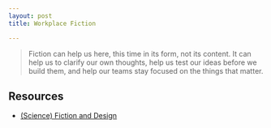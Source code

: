 ```yaml
---
layout: post
title: Workplace Fiction

---
```

<amp-img width="4032" height="3024" layout="responsive" src="/assets/images/workplace-fiction-2017-06-10.jpg"></amp-img>

> Fiction can help us here, this time in its form, not its content. It can help us to clarify our own thoughts, help us test our ideas before we build them, and help our teams stay focused on the things that matter.

## Resources
* [(Science) Fiction and Design](https://medium.com/hackerpreneur-magazine/science-fiction-and-design-866178c1739e)
